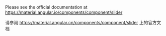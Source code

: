 Please see the official documentation at <https://material.angular.io/components/component/slider>

请参阅 <https://material.angular.cn/components/component/slider> 上的官方文档